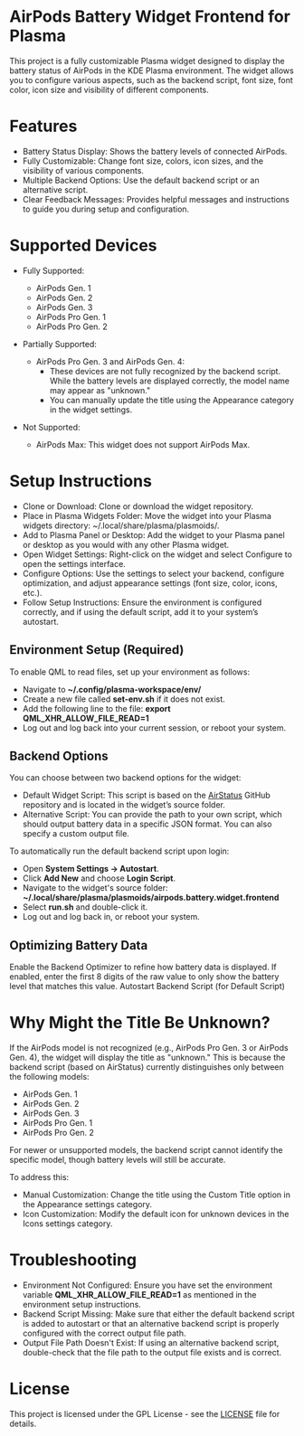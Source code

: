 # AirPods Battery Widget Frontend for Plasma

This project is a fully customizable Plasma widget designed to display the battery status of AirPods in the KDE Plasma environment. The widget allows you to configure various aspects, such as the backend script, font size, font color, icon size and visibility of different components.

# Features

- Battery Status Display: Shows the battery levels of connected AirPods.
- Fully Customizable: Change font size, colors, icon sizes, and the visibility of various components.
- Multiple Backend Options: Use the default backend script or an alternative script.
- Clear Feedback Messages: Provides helpful messages and instructions to guide you during setup and configuration.

# Supported Devices

- Fully Supported:
    - AirPods Gen. 1
    - AirPods Gen. 2
    - AirPods Gen. 3
    - AirPods Pro Gen. 1
    - AirPods Pro Gen. 2

- Partially Supported:
    - AirPods Pro Gen. 3 and AirPods Gen. 4:
        - These devices are not fully recognized by the backend script. While the battery levels are displayed correctly, the model name may appear as "unknown."
        - You can manually update the title using the Appearance category in the widget settings.

- Not Supported:
    - AirPods Max: This widget does not support AirPods Max.

# Setup Instructions

- Clone or Download: Clone or download the widget repository.
- Place in Plasma Widgets Folder: Move the widget into your Plasma widgets directory: ~/.local/share/plasma/plasmoids/.
- Add to Plasma Panel or Desktop: Add the widget to your Plasma panel or desktop as you would with any other Plasma widget.
- Open Widget Settings: Right-click on the widget and select Configure to open the settings interface.
- Configure Options: Use the settings to select your backend, configure optimization, and adjust appearance settings (font size, color, icons, etc.).
- Follow Setup Instructions: Ensure the environment is configured correctly, and if using the default script, add it to your system’s autostart.

## Environment Setup (Required)

To enable QML to read files, set up your environment as follows:

- Navigate to **~/.config/plasma-workspace/env/**
- Create a new file called **set-env.sh** if it does not exist.
- Add the following line to the file: **export QML_XHR_ALLOW_FILE_READ=1**
- Log out and log back into your current session, or reboot your system.

## Backend Options

You can choose between two backend options for the widget:

- Default Widget Script: This script is based on the [AirStatus](https://github.com/delphiki/AirStatus) GitHub repository and is located in the widget’s source folder.
- Alternative Script: You can provide the path to your own script, which should output battery data in a specific JSON format. You can also specify a custom output file.

To automatically run the default backend script upon login:

- Open **System Settings → Autostart**.
- Click **Add New** and choose **Login Script**.
- Navigate to the widget's source folder: **~/.local/share/plasma/plasmoids/airpods.battery.widget.frontend**
- Select **run.sh** and double-click it.
- Log out and log back in, or reboot your system.

## Optimizing Battery Data

Enable the Backend Optimizer to refine how battery data is displayed. If enabled, enter the first 8 digits of the raw value to only show the battery level that matches this value.
Autostart Backend Script (for Default Script)

# Why Might the Title Be Unknown?

If the AirPods model is not recognized (e.g., AirPods Pro Gen. 3 or AirPods Gen. 4), the widget will display the title as "unknown." This is because the backend script (based on AirStatus) currently distinguishes only between the following models:

- AirPods Gen. 1
- AirPods Gen. 2
- AirPods Gen. 3
- AirPods Pro Gen. 1
- AirPods Pro Gen. 2

For newer or unsupported models, the backend script cannot identify the specific model, though battery levels will still be accurate.

To address this:

- Manual Customization: Change the title using the Custom Title option in the Appearance settings category.
- Icon Customization: Modify the default icon for unknown devices in the Icons settings category.

# Troubleshooting

- Environment Not Configured: Ensure you have set the environment variable **QML_XHR_ALLOW_FILE_READ=1** as mentioned in the environment setup instructions.
- Backend Script Missing: Make sure that either the default backend script is added to autostart or that an alternative backend script is properly configured with the correct output file path.
- Output File Path Doesn't Exist: If using an alternative backend script, double-check that the file path to the output file exists and is correct.

# License

This project is licensed under the GPL License - see the [LICENSE](https://github.com/Alessandros-Hube/airpods.battery.widget.frontend/blob/main/LICENSE) file for details.